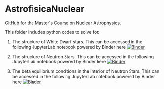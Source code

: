 # AstrofisicaNuclear
GitHub for the Master's Course on Nuclear Astrophysics.

This folder includes  python codes to solve for:
1) The structure of White Dwarf stars. This can be accessed in the following JupyterLab notebook powered by Binder here
[![Binder](https://mybinder.org/badge_logo.svg)](https://mybinder.org/v2/gh/arnaurios/AstrofisicaNuclear/HEAD?filepath=White_Dwarfs.ipynb)

2) The structure of Neutron Stars. This can be accessed in the following JupyterLab notebook powered by Binder here
[![Binder](https://mybinder.org/badge_logo.svg)](https://mybinder.org/v2/gh/arnaurios/AstrofisicaNuclear/HEAD?filepath=Neutron_Stars.ipynb)

3) The beta equilibrium conditions in the interior of Neutron Stars. This can be accessed in the following JupyterLab notebook powered by Binder here
[![Binder](https://mybinder.org/badge_logo.svg)](https://mybinder.org/v2/gh/arnaurios/AstrofisicaNuclear/HEAD?filepath=Beta_Equilibrium.ipynb)
